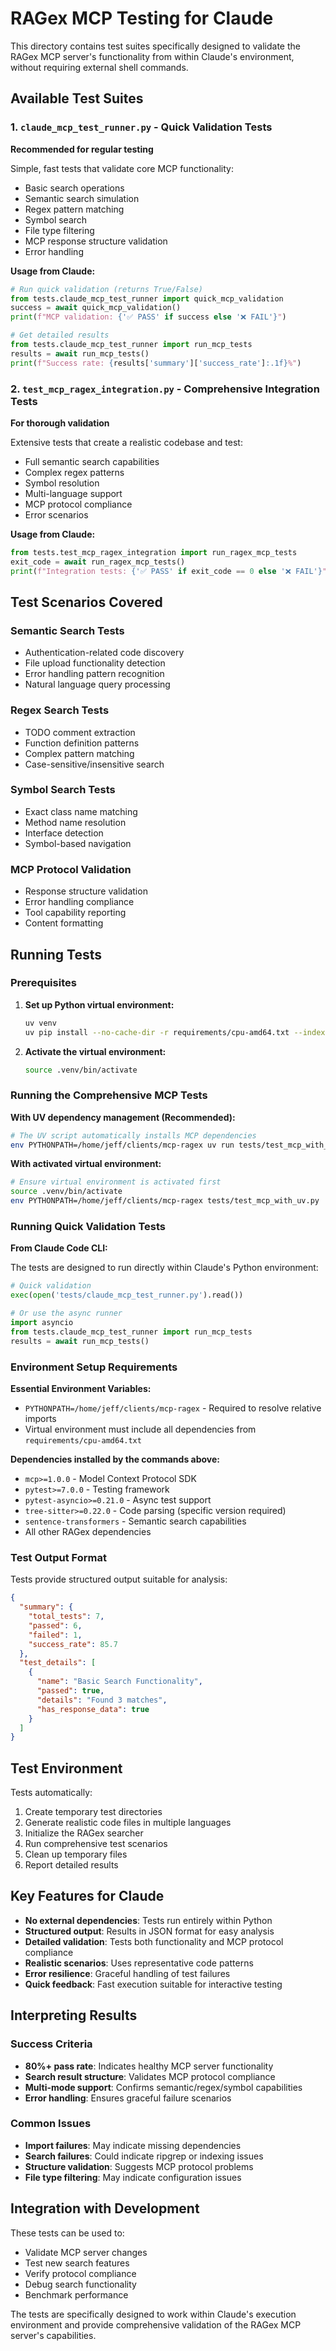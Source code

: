 # RAGex MCP Testing for Claude

This directory contains test suites specifically designed to validate the RAGex MCP server's functionality from within Claude's environment, without requiring external shell commands.

## Available Test Suites

### 1. `claude_mcp_test_runner.py` - Quick Validation Tests
**Recommended for regular testing**

Simple, fast tests that validate core MCP functionality:
- Basic search operations
- Semantic search simulation  
- Regex pattern matching
- Symbol search
- File type filtering
- MCP response structure validation
- Error handling

**Usage from Claude:**
```python
# Run quick validation (returns True/False)
from tests.claude_mcp_test_runner import quick_mcp_validation
success = await quick_mcp_validation()
print(f"MCP validation: {'✅ PASS' if success else '❌ FAIL'}")

# Get detailed results
from tests.claude_mcp_test_runner import run_mcp_tests
results = await run_mcp_tests()
print(f"Success rate: {results['summary']['success_rate']:.1f}%")
```

### 2. `test_mcp_ragex_integration.py` - Comprehensive Integration Tests
**For thorough validation**

Extensive tests that create a realistic codebase and test:
- Full semantic search capabilities
- Complex regex patterns
- Symbol resolution
- Multi-language support
- MCP protocol compliance
- Error scenarios

**Usage from Claude:**
```python
from tests.test_mcp_ragex_integration import run_ragex_mcp_tests
exit_code = await run_ragex_mcp_tests()
print(f"Integration tests: {'✅ PASS' if exit_code == 0 else '❌ FAIL'}")
```

## Test Scenarios Covered

### Semantic Search Tests
- Authentication-related code discovery
- File upload functionality detection
- Error handling pattern recognition
- Natural language query processing

### Regex Search Tests  
- TODO comment extraction
- Function definition patterns
- Complex pattern matching
- Case-sensitive/insensitive search

### Symbol Search Tests
- Exact class name matching
- Method name resolution
- Interface detection
- Symbol-based navigation

### MCP Protocol Validation
- Response structure validation
- Error handling compliance
- Tool capability reporting
- Content formatting

## Running Tests

### Prerequisites

1. **Set up Python virtual environment:**
   ```bash
   uv venv
   uv pip install --no-cache-dir -r requirements/cpu-amd64.txt --index-strategy unsafe-best-match
   ```

2. **Activate the virtual environment:**
   ```bash
   source .venv/bin/activate
   ```

### Running the Comprehensive MCP Tests

**With UV dependency management (Recommended):**
```bash
# The UV script automatically installs MCP dependencies
env PYTHONPATH=/home/jeff/clients/mcp-ragex uv run tests/test_mcp_with_uv.py
```

**With activated virtual environment:**
```bash
# Ensure virtual environment is activated first
source .venv/bin/activate
env PYTHONPATH=/home/jeff/clients/mcp-ragex tests/test_mcp_with_uv.py
```

### Running Quick Validation Tests

**From Claude Code CLI:**

The tests are designed to run directly within Claude's Python environment:

```python
# Quick validation
exec(open('tests/claude_mcp_test_runner.py').read())

# Or use the async runner
import asyncio
from tests.claude_mcp_test_runner import run_mcp_tests
results = await run_mcp_tests()
```

### Environment Setup Requirements

**Essential Environment Variables:**
- `PYTHONPATH=/home/jeff/clients/mcp-ragex` - Required to resolve relative imports
- Virtual environment must include all dependencies from `requirements/cpu-amd64.txt`

**Dependencies installed by the commands above:**
- `mcp>=1.0.0` - Model Context Protocol SDK
- `pytest>=7.0.0` - Testing framework  
- `pytest-asyncio>=0.21.0` - Async test support
- `tree-sitter>=0.22.0` - Code parsing (specific version required)
- `sentence-transformers` - Semantic search capabilities
- All other RAGex dependencies

### Test Output Format

Tests provide structured output suitable for analysis:

```json
{
  "summary": {
    "total_tests": 7,
    "passed": 6, 
    "failed": 1,
    "success_rate": 85.7
  },
  "test_details": [
    {
      "name": "Basic Search Functionality",
      "passed": true,
      "details": "Found 3 matches",
      "has_response_data": true
    }
  ]
}
```

## Test Environment

Tests automatically:
1. Create temporary test directories
2. Generate realistic code files in multiple languages
3. Initialize the RAGex searcher
4. Run comprehensive test scenarios  
5. Clean up temporary files
6. Report detailed results

## Key Features for Claude

- **No external dependencies**: Tests run entirely within Python
- **Structured output**: Results in JSON format for easy analysis
- **Detailed validation**: Tests both functionality and MCP protocol compliance
- **Realistic scenarios**: Uses representative code patterns
- **Error resilience**: Graceful handling of test failures
- **Quick feedback**: Fast execution suitable for interactive testing

## Interpreting Results

### Success Criteria
- **80%+ pass rate**: Indicates healthy MCP server functionality
- **Search result structure**: Validates MCP protocol compliance
- **Multi-mode support**: Confirms semantic/regex/symbol capabilities
- **Error handling**: Ensures graceful failure scenarios

### Common Issues
- **Import failures**: May indicate missing dependencies
- **Search failures**: Could indicate ripgrep or indexing issues  
- **Structure validation**: Suggests MCP protocol problems
- **File type filtering**: May indicate configuration issues

## Integration with Development

These tests can be used to:
- Validate MCP server changes
- Test new search features
- Verify protocol compliance
- Debug search functionality
- Benchmark performance

The tests are specifically designed to work within Claude's execution environment and provide comprehensive validation of the RAGex MCP server's capabilities.